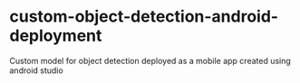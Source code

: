 # custom-object-detection-android-deployment
Custom model for object detection deployed as a mobile app created using android studio
